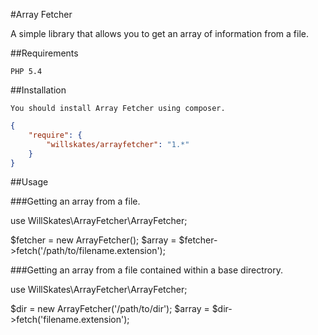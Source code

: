 #Array Fetcher

A simple library that allows you to get an array of information from a file.

##Requirements

	PHP 5.4

##Installation

	You should install Array Fetcher using composer.

```JSON
{
    "require": {
        "willskates/arrayfetcher": "1.*"
    }
}
```
##Usage

###Getting an array from a file.

use WillSkates\ArrayFetcher\ArrayFetcher;

$fetcher = new ArrayFetcher();
$array = $fetcher->fetch('/path/to/filename.extension');

###Getting an array from a file contained within a base directrory.

use WillSkates\ArrayFetcher\ArrayFetcher;

$dir = new ArrayFetcher('/path/to/dir');
$array = $dir->fetch('filename.extension');